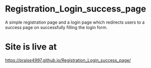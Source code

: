 # Registration_Login_success_page
A simple registration page and a login page which redirects users to a success page on successfully filling the login form.
# Site is live at 
 https://praise4997.github.io/Registration_Login_success_page/

